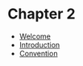 # Chapter 2

- [Welcome](./0-2024-0/ENTRY.md)
- [Introduction](./0-2024-0/introduction)
- [Convention](./0-2024-0/convention.md)
